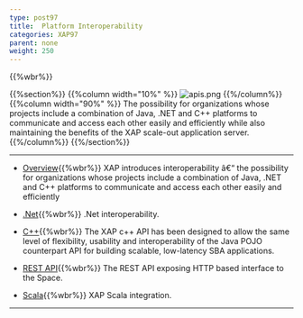 ```yaml
---
type: post97
title:  Platform Interoperability
categories: XAP97
parent: none
weight: 250
---
```


{{%wbr%}}

{{%section%}}
{{%column width="10%" %}}
![apis.png](/attachment_files/subject/apis.png)
{{%/column%}}
{{%column width="90%" %}}
The possibility for organizations whose projects include a combination of Java, .NET and C++ platforms to communicate and access each other easily and efficiently while also maintaining the benefits of the XAP scale-out application server.
{{%/column%}}
{{%/section%}}



<hr/>

- [Overview](./interoperability.html){{%wbr%}}
XAP introduces interoperability â€“ the possibility for organizations whose projects include a combination of Java, .NET and C++ platforms to communicate and access each other easily and efficiently

- [.Net]({{%currentneturl%}}/interoperability.html){{%wbr%}}
.Net interoperability.

- [C++](./xap-cpp.html){{%wbr%}}
The XAP c++ API has been designed to allow the same level of flexibility, usability and interoperability of the Java POJO counterpart API for building scalable, low-latency SBA applications.

- [REST API](./rest-api.html){{%wbr%}}
The REST API exposing HTTP based interface to the Space.

- [Scala](./scala.html){{%wbr%}}
XAP Scala integration.
<hr/>
